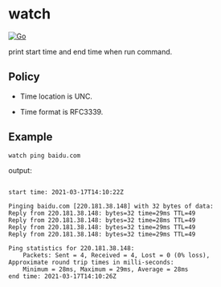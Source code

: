 # watch

[![Go](https://github.com/li-zhixin/watch/actions/workflows/go.yml/badge.svg)](https://github.com/li-zhixin/watch/actions/workflows/go.yml)

print start time and end time when run command.

## Policy

- Time location is UNC.

- Time format is RFC3339.

## Example

```shell
watch ping baidu.com
```

output:
```shell

start time: 2021-03-17T14:10:22Z

Pinging baidu.com [220.181.38.148] with 32 bytes of data:
Reply from 220.181.38.148: bytes=32 time=29ms TTL=49
Reply from 220.181.38.148: bytes=32 time=28ms TTL=49
Reply from 220.181.38.148: bytes=32 time=29ms TTL=49
Reply from 220.181.38.148: bytes=32 time=29ms TTL=49

Ping statistics for 220.181.38.148:
    Packets: Sent = 4, Received = 4, Lost = 0 (0% loss),
Approximate round trip times in milli-seconds:
    Minimum = 28ms, Maximum = 29ms, Average = 28ms
end time: 2021-03-17T14:10:26Z

```
